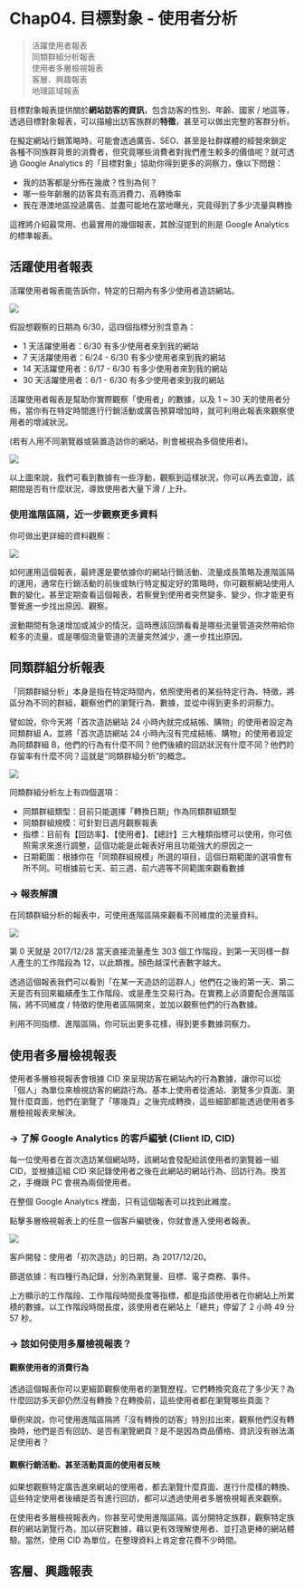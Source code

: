 # Chap04. 目標對象 - 使用者分析

> 活躍使用者報表  
> 同類群組分析報表  
> 使用者多層檢視報表  
> 客層、興趣報表  
> 地理區域報表

目標對象報表提供關於**網站訪客的資訊**，包含訪客的性別、年齡、國家 / 地區等，透過目標對象報表，可以描繪出訪客族群的**特徵**，甚至可以做出完整的客群分析。

在擬定網站行銷策略時，可能會透過廣告、SEO、甚至是社群媒體的經營來鎖定各種不同族群背景的消費者，但究竟哪些消費者對我們產生較多的價值呢？就可透過 Google Analytics 的「目標對象」協助你得到更多的洞察力，像以下問題：

- 我的訪客都是分佈在幾歲？性別為何？
- 哪一些年齡層的訪客具有高消費力、高轉換率
- 我在港澳地區投遞廣告、並盡可能地在當地曝光，究竟得到了多少流量與轉換

這裡將介紹最常用、也最實用的幾個報表，其餘沒提到的則是 Google Analytics 的標準報表。

## 活躍使用者報表

活躍使用者報表能告訴你，特定的日期內有多少使用者造訪網站。

![](4-3.png)

假設想觀察的日期為 6/30，這四個指標分別含意為：

- 1 天活躍使用者：6/30 有多少使用者來到我的網站
- 7 天活躍使用者：6/24 - 6/30 有多少使用者來到我的網站
- 14 天活躍使用者：6/17 - 6/30 有多少使用者來到我的網站
- 30 天活躍使用者：6/1 - 6/30  有多少使用者來到我的網站

活躍使用者報表是幫助你實際觀察「使用者」的數據，以及 1 ~ 30 天的使用者分佈，當你有在特定時間進行行銷活動或廣告預算增加時，就可利用此報表來觀察使用者的增減狀況。

(若有人用不同瀏覽器或裝置造訪你的網站，則會被視為多個使用者)。

![](4-4.png)

以上圖來說，我們可看到數據有一些浮動，觀察到這樣狀況，你可以再去查證，該期間是否有什麼狀況，導致使用者大量下滑 / 上升。

### 使用進階區隔，近一步觀察更多資料

你可做出更詳細的資料觀察：

![](4-5.png)

如何運用這個報表，最終還是要依據你的網站行銷活動、流量成長策略及進階區隔的運用，通常在行銷活動的前後或執行特定擬定好的策略時，你可觀察網站使用人數的變化，甚至定期查看這個報表，若察覺到使用者突然變多、變少，你才能更有警覺進一步找出原因、觀察。

波動期間有急速增加或減少的情況，這時應該回頭看看是哪些流量管道突然帶給你較多的流量，或是哪個流量管道的流量突然減少，進一步找出原因。

## 同類群組分析報表

「同類群組分析」本身是指在特定時間內，依照使用者的某些特定行為、特徵，將區分為不同的群組，觀察他們的瀏覽行為、數據，並從中得到更多的洞察力。

譬如說，你今天將「首次造訪網站 24 小時內就完成結帳、購物」的使用者設定為同類群組 A，並將「首次造訪網站 24 小時內沒有完成結帳、購物」的使用者設定為同類群組 B，他們的行為有什麼不同？他們後續的回訪狀況有什麼不同？他們的存留率有什麼不同？這就是“同類群組分析”的概念。

![](4-7.png)

同類群組分析左上有四個選項：

- 同類群組類型：目前只能選擇「轉換日期」作為同類群組類型
- 同類群組規模：可針對日週月觀察報表
- 指標：目前有【回訪率】、【使用者】、【總計】三大種類指標可以使用，你可依照需求來進行調整，這個功能是此報表好用且功能強大的原因之一
- 日期範圍：根據你在「同類群組規模」所選的項目，這個日期範圍的選項會有所不同。可根據前七天、前三週、前六週等不同範圍來觀看數據

### -> 報表解讀

在同類群組分析的報表中，可使用進階區隔來觀看不同維度的流量資料。

![](4-8.png)

第 0 天就是 2017/12/28 當天直接流量產生 303 個工作階段，到第一天同樣一群人產生的工作階段為 12，以此類推。顏色越深代表數字越大。

透過這個報表我們可以看到「在某一天造訪的這群人」他們在之後的第一天、第二天是否有回來繼續產生工作階段、或是產生交易行為。在實務上必須要配合進階區隔，將不同維度 / 特徵的使用者區隔開來，並加以觀察他們的行為數據。

利用不同指標、進階區隔，你可玩出更多花樣，得到更多數據洞察力。

## 使用者多層檢視報表

使用者多層檢視報表會根據 CID 來呈現訪客在網站內的行為數據，讓你可以從「個人」為單位來檢視訪客的網路行為。基本上使用者從進站、瀏覽多少頁面、瀏覽什麼頁面，他們在瀏覽了「哪幾頁」之後完成轉換，這些細節都能透過使用者多層檢視報表來解決。

### -> 了解 Google Analytics 的客戶編號  (Client ID, CID)

每一位使用者在首次造訪某個網站時，該網站會發配給該使用者的瀏覽器一組 CID，並根據這組 CID 來記錄使用者之後在此網站的網站行為、回訪行為。換言之，手機跟 PC 會視為兩個使用者。

在整個 Google Analytics 裡面，只有這個報表可以找到此維度。

點擊多層檢視報表上的任意一個客戶編號後，你就會進入使用者報表。

![](4-12.png)

客戶開發：使用者「初次造訪」的日期，為 2017/12/20。

篩選依據：有四種行為記錄，分別為瀏覽量、目標、電子商務、事件。

上方顯示的工作階段、工作階段時間長度等指標，都是指該使用者在你網站上所累積的數據。以工作階段時間長度，該使用者在網站上「總共」停留了 2 小時 49 分 57 秒。

### -> 該如何使用多層檢視報表？

#### 觀察使用者的消費行為

透過這個報表你可以更細節觀察使用者的瀏覽歷程，它們轉換究竟花了多少天？為什麼回訪多天卻仍然沒有轉換？在轉換前，這些使用者都在瀏覽哪些頁面？

舉例來說，你可使用進階區隔將「沒有轉換的訪客」特別拉出來，觀察他們沒有轉換時，他們是否有回訪、是否有瀏覽網頁？是不是因為商品價格、資訊沒有辦法滿足使用者？

#### 觀察行銷活動、甚至活動頁面的使用者反映

如果想觀察特定廣告進來網站的使用者，都去瀏覽什麼頁面、進行什麼樣的轉換、這些特定使用者後續是否有進行回訪，都可以透過使用者多層檢視報表來觀察。

在使用者多層檢視報表內，你甚至可使用進階區隔，區分開特定族群，觀察特定族群的網站瀏覽行為，加以研究數據，藉以更有效理解使用者、並打造更棒的網站體驗。當然，使用 CID 為單位，在整理資料上肯定會花費不少時間。

## 客層、興趣報表
